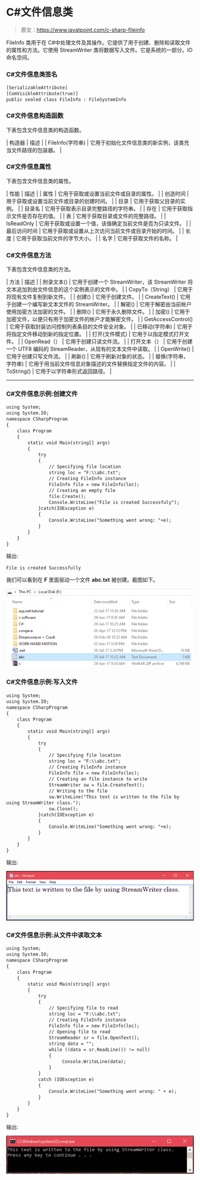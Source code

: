 # C#文件信息类

> 原文：<https://www.javatpoint.com/c-sharp-fileinfo>

FileInfo 类用于在 C#中处理文件及其操作。它提供了用于创建、删除和读取文件的属性和方法。它使用 StreamWriter 类将数据写入文件。它是系统的一部分。IO 命名空间。

### C#文件信息类签名

```
[SerializableAttribute]
[ComVisibleAttribute(true)]
public sealed class FileInfo : FileSystemInfo

```

### C#文件信息构造函数

下表包含文件信息类的构造函数。

| 构造器 | 描述 |
| FileInfo(字符串) | 它用于初始化文件信息类的新实例，该类充当文件路径的包装器。 |

### C#文件信息属性

下表包含文件信息类的属性。

| 性能 | 描述 |
| 属性 | 它用于获取或设置当前文件或目录的属性。 |
| 创造时间 | 用于获取或设置当前文件或目录的创建时间。 |
| 目录 | 它用于获取父目录的实例。 |
| 目录名 | 它用于获取表示目录完整路径的字符串。 |
| 存在 | 它用于获取指示文件是否存在的值。 |
| 表 | 它用于获取目录或文件的完整路径。 |
| IsReadOnly | 它用于获取或设置一个值，该值确定当前文件是否为只读文件。 |
| 最后访问时间 | 它用于获取或设置从上次访问当前文件或目录开始的时间。 |
| 长度 | 它用于获取当前文件的字节大小。 |
| 名字 | 它用于获取文件的名称。 |

### C#文件信息方法

下表包含文件信息类的方法。

| 方法 | 描述 |
| 附录文本() | 它用于创建一个 StreamWriter，该 StreamWriter 将文本追加到由文件信息的这个实例表示的文件中。 |
| CopyTo（String） | 它用于将现有文件复制到新文件。 |
| 创建() | 它用于创建文件。 |
| CreateText() | 它用于创建一个编写新文本文件的 StreamWriter。 |
| 解密() | 它用于解密由当前帐户使用加密方法加密的文件。 |
| 删除() | 它用于永久删除文件。 |
| 加密() | 它用于加密文件，以便只有用于加密文件的帐户才能解密文件。 |
| GetAccessControl() | 它用于获取封装访问控制列表条目的文件安全对象。 |
| 已移动(字符串) | 它用于将指定文件移动到新的指定位置。 |
| 打开(文件模式) | 它用于以指定模式打开文件。 |
| OpenRead（） | 它用于创建只读文件流。 |
| 打开文本（） | 它用于创建一个 UTF8 编码的 StreamReader，从现有的文本文件中读取。 |
| OpenWrite() | 它用于创建只写文件流。 |
| 刷新() | 它用于刷新对象的状态。 |
| 替换(字符串，字符串) | 它用于用当前文件信息对象描述的文件替换指定文件的内容。 |
| ToString() | 它用于以字符串形式返回路径。 |

* * *

### C#文件信息示例:创建文件

```
using System;
using System.IO;
namespace CSharpProgram
{
    class Program
    {
        static void Main(string[] args)
        {
            try
            {
                // Specifying file location
                string loc = "F:\\abc.txt";
                // Creating FileInfo instance
                FileInfo file = new FileInfo(loc);
                // Creating an empty file
                file.Create();
                Console.WriteLine("File is created Successfuly");
            }catch(IOException e)
            {
                Console.WriteLine("Something went wrong: "+e);
            }
        }
    }
}

```

输出:

```
File is created Successfully

```

我们可以看到在 **F** 里面驱动一个文件 **abc.txt** 被创建。截图如下。

![CSharp File info 1](img/10e5f6af443c862f76d19659511a090c.png)

### C#文件信息示例:写入文件

```
using System;
using System.IO;
namespace CSharpProgram
{
    class Program
    {
        static void Main(string[] args)
        {
            try
            {
                // Specifying file location
                string loc = "F:\\abc.txt";
                // Creating FileInfo instance
                FileInfo file = new FileInfo(loc);
                // Creating an file instance to write
                StreamWriter sw = file.CreateText();
                // Writing to the file
                sw.WriteLine("This text is written to the file by using StreamWriter class.");
                sw.Close();
            }catch(IOException e)
            {
                Console.WriteLine("Something went wrong: "+e);
            }
        }
    }
}

```

输出:

![CSharp File info 2](img/2d4293fae866f246493a02eb61bd7a08.png)

### C#文件信息示例:从文件中读取文本

```
using System;
using System.IO;
namespace CSharpProgram
{
    class Program
    {
        static void Main(string[] args)
        {
            try
            {
                // Specifying file to read
                string loc = "F:\\abc.txt";
                // Creating FileInfo instance
                FileInfo file = new FileInfo(loc);
                // Opening file to read
                StreamReader sr = file.OpenText();
                string data = "";
                while ((data = sr.ReadLine()) != null)
                {
                     Console.WriteLine(data);
                }
            }
            catch (IOException e)
            {
                Console.WriteLine("Something went wrong: " + e);
            }
        }
    }
}

```

输出:

![CSharp File info 3](img/ff7c0d7b8f513b24c8448c1f951ff484.png)